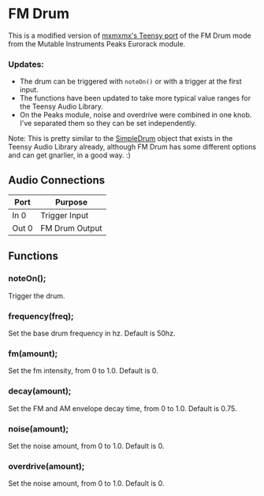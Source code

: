 # FM Drum

This is a modified version of [mxmxmx's Teensy port](https://github.com/mxmxmx/minitrash/blob/master/soft/libraries/Audio/synth_fm_drum.cpp) of the FM Drum mode from the Mutable Instruments Peaks Eurorack module.

### Updates:
* The drum can be triggered with ``noteOn()`` or with a trigger at the first input. 
* The functions have been updated to take more typical value ranges for the Teensy Audio Library.
* On the Peaks module, noise and overdrive were combined in one knob. I've separated them so they can be set independently.

Note: This is pretty similar to the [SimpleDrum](https://www.pjrc.com/teensy/gui/?info=AudioSynthSimpleDrum) object that exists in the Teensy Audio Library already, although FM Drum has some different options and can get gnarlier, in a good way. :)

## Audio Connections

| Port  | Purpose |
| ----- | ------- |
| In 0  | Trigger Input  |
| Out 0  | FM Drum Output  |

## Functions

### **noteOn()**;
Trigger the drum.

### **frequency**(freq);
Set the base drum frequency in hz. Default is 50hz.

### **fm**(amount);
Set the fm intensity, from 0 to 1.0. Default is 0.

### **decay**(amount);
Set the FM and AM envelope decay time, from 0 to 1.0.  Default is 0.75.

### **noise**(amount);
Set the noise amount, from 0 to 1.0. Default is 0.

### **overdrive**(amount);
Set the noise amount, from 0 to 1.0. Default is 0.
